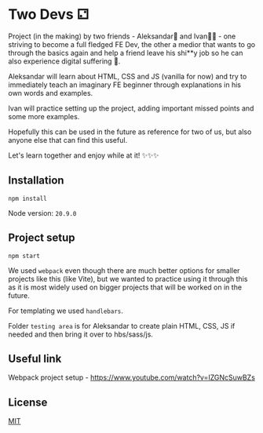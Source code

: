 # Two Devs ⚁

Project (in the making) by two friends - Aleksandar🍼 and Ivan👩‍🦲 - one striving to become a full fledged FE Dev, the other a medior that wants to go through the basics again and help a friend leave his shi\*\*y job so he can also experience digital suffering 🙂.

Aleksandar will learn about HTML, CSS and JS (vanilla for now) and try to immediately teach an imaginary FE beginner through explanations in his own words and examples.

Ivan will practice setting up the project, adding important missed points and some more examples.

Hopefully this can be used in the future as reference for two of us, but also anyone else that can find this useful.

Let's learn together and enjoy while at it! ✨✨✨

## Installation

`npm install`

Node version: `20.9.0`

## Project setup

`npm start`

We used `webpack` even though there are much better options for smaller projects like this (like Vite), but we wanted to practice using it through this as it is most widely used on bigger projects that will be worked on in the future.

For templating we used `handlebars`.

Folder `testing area` is for Aleksandar to create plain HTML, CSS, JS if needed and then bring it over to hbs/sass/js.

## Useful link

Webpack project setup - https://www.youtube.com/watch?v=IZGNcSuwBZs

## License

[MIT](https://choosealicense.com/licenses/mit/)
